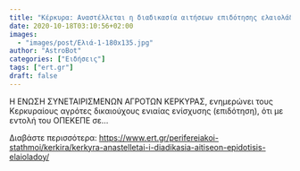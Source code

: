 ```yaml
---
title: "Κέρκυρα: Αναστέλλεται η διαδικασία αιτήσεων επιδότησης ελαιολάδου"
date: 2020-10-18T03:10:56+02:00
images:
  - "images/post/Ελιά-1-180x135.jpg"
author: "AstroBot"
categories: ["Ειδήσεις"]
tags: ["ert.gr"]
draft: false
---
```


Η ΕΝΩΣΗ ΣΥΝΕΤΑΙΡΙΣΜΕΝΩΝ ΑΓΡΟΤΩΝ ΚΕΡΚΥΡΑΣ, ενημερώνει τους Κερκυραίους αγρότες δικαιούχους ενιαίας ενίσχυσης (επιδότηση), ότι με εντολή του ΟΠΕΚΕΠΕ σε...

Διαβάστε περισσότερα: https://www.ert.gr/perifereiakoi-stathmoi/kerkira/kerkyra-anastelletai-i-diadikasia-aitiseon-epidotisis-elaioladoy/
